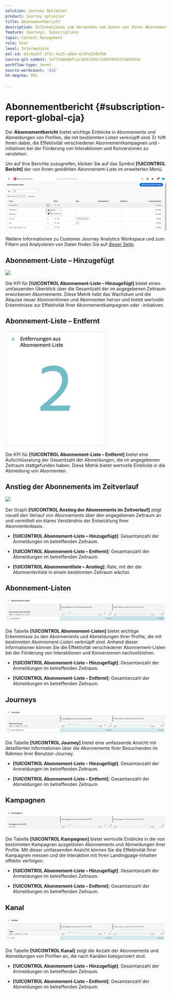 ```yaml
---
solution: Journey Optimizer
product: journey optimizer
title: Abonnementbericht
description: Informationen zum Verwenden von Daten von Ihren Abonnement-Diensten im Bericht zu Abonnements
feature: Journeys, Subscriptions
topic: Content Management
role: User
level: Intermediate
exl-id: d1c4ae5f-2f5c-4e25-a8b4-4c5fe254bfb9
source-git-commit: 1af75a0e6bfc2c3b9c565c3190f46d137a68d32e
workflow-type: tm+mt
source-wordcount: '432'
ht-degree: 95%

---
```


# Abonnementbericht {#subscription-report-global-cja}

Der **Abonnementbericht** bietet wichtige Einblicke in Abonnements und Abmeldungen von Profilen, die mit bestimmten Listen verknüpft sind. Er hilft Ihnen dabei, die Effektivität verschiedener Abonnementkampagnen und -initiativen bei der Förderung von Interaktionen und Konversionen zu verstehen.

Um auf Ihre Berichte zuzugreifen, klicken Sie auf das Symbol **[!UICONTROL Bericht]** der von Ihnen gewählten Abonnement-Liste im erweiterten Menü.

![](assets/cja-sub-access.png)

Weitere Informationen zu Customer Journey Analytics Workspace und zum Filtern und Analysieren von Daten finden Sie auf [dieser Seite](https://experienceleague.adobe.com/de/docs/analytics-platform/using/cja-workspace/home).

## Abonnement-Liste – Hinzugefügt

![](assets/cja-sub-add.png)

Die KPI für **[!UICONTROL Abonnement-Liste – Hinzugefügt]** bietet einen umfassenden Überblick über die Gesamtzahl der im angegebenen Zeitraum erworbenen Abonnements. Diese Metrik hebt das Wachstum und die Akquise neuer Abonnentinnen und Abonnenten hervor und bietet wertvolle Erkenntnisse zur Effektivität Ihrer Abonnementkampagnen oder -initiativen.

## Abonnement-Liste – Entfernt

![](assets/cja-sub-add-remove.png)

Die KPI für **[!UICONTROL Abonnement-Liste – Entfernt]** bietet eine Aufschlüsselung der Gesamtzahl der Abmeldungen, die im angegebenen Zeitraum stattgefunden haben. Diese Metrik bietet wertvolle Einblicke in die Abmeldung von Abonnenten.

## Anstieg der Abonnements im Zeitverlauf

![](assets/cja-sub-growth.png)

Der Graph **[!UICONTROL Anstieg der Abonnements im Zeitverlauf]** zeigt visuell den Verlauf von Abonnements über den angegebenen Zeitraum an und vermittelt ein klares Verständnis der Entwicklung Ihrer Abonnentenbasis.

* **[!UICONTROL Abonnement-Liste – Hinzugefügt]**: Gesamtanzahl der Anmeldungen im betreffenden Zeitraum.

* **[!UICONTROL Abonnement-Liste – Entfernt]**: Gesamtanzahl der Abmeldungen im betreffenden Zeitraum.

* **[!UICONTROL Abonnementliste – Anstieg]**: Rate, mit der die Abonnentenliste in einem bestimmten Zeitraum wächst.

## Abonnement-Listen

![](assets/cja-sub-lists.png)

Die Tabelle **[!UICONTROL Abonnement-Listen]** bietet wichtige Erkenntnisse zu den Abonnements und Abmeldungen Ihrer Profile, die mit bestimmten Abonnement-Listen verknüpft sind. Anhand dieser Informationen können Sie die Effektivität verschiedener Abonnement-Listen bei der Förderung von Interaktionen und Konversionen nachvollziehen.

* **[!UICONTROL Abonnement-Liste – Hinzugefügt]**: Gesamtanzahl der Anmeldungen im betreffenden Zeitraum.

* **[!UICONTROL Abonnement-Liste – Entfernt]**: Gesamtanzahl der Abmeldungen im betreffenden Zeitraum.

## Journeys

![](assets/cja-sub-journeys.png)

Die Tabelle **[!UICONTROL Journey]** bietet eine umfassende Ansicht mit detaillierten Informationen über die Abonnements Ihrer Besuchenden im Rahmen ihrer Benutzer-Journey.

* **[!UICONTROL Abonnement-Liste – Hinzugefügt]**: Gesamtanzahl der Anmeldungen im betreffenden Zeitraum.

* **[!UICONTROL Abonnement-Liste – Entfernt]**: Gesamtanzahl der Abmeldungen im betreffenden Zeitraum.

## Kampagnen

![](assets/cja-sub-campaigns.png)

Die Tabelle **[!UICONTROL Kampagnen]** bietet wertvolle Einblicke in die von bestimmten Kampagnen ausgelösten Abonnements und Abmeldungen Ihrer Profile. Mit dieser umfassenden Ansicht können Sie die Effektivität Ihrer Kampagnen messen und die Interaktion mit Ihren Landingpage-Inhalten effektiv verfolgen.

* **[!UICONTROL Abonnement-Liste – Hinzugefügt]**: Gesamtanzahl der Anmeldungen im betreffenden Zeitraum.

* **[!UICONTROL Abonnement-Liste – Entfernt]**: Gesamtanzahl der Abmeldungen im betreffenden Zeitraum.

## Kanal

![](assets/cja-sub-channels.png)

Die Tabelle **[!UICONTROL Kanal]** zeigt die Anzahl der Abonnements und Abmeldungen von Profilen an, die nach Kanälen kategorisiert sind.

* **[!UICONTROL Abonnement-Liste – Hinzugefügt]**: Gesamtanzahl der Anmeldungen im betreffenden Zeitraum.

* **[!UICONTROL Abonnement-Liste – Entfernt]**: Gesamtanzahl der Abmeldungen im betreffenden Zeitraum.
